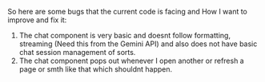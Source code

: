 So here are some bugs that the current code is facing and How I want to improve and fix it:

1. The chat component is very basic and doesnt follow formatting, streaming (Need this from the Gemini API) and also does not have basic chat session management of sorts.
2. The chat component pops out whenever I open another or refresh a page or smth like that which shouldnt happen. 
